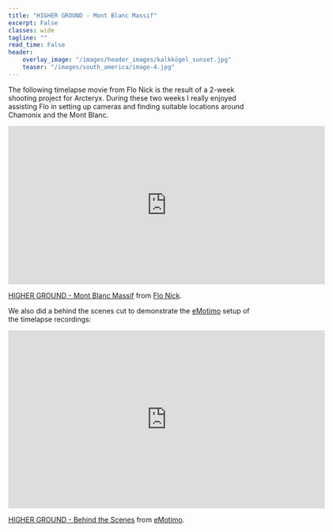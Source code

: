 ```yaml
---
title: "HIGHER GROUND - Mont Blanc Massif"
excerpt: False
classes: wide
tagline: ""
read_time: False
header: 
    overlay_image: "/images/header_images/kalkkögel_sunset.jpg"
    teaser: "/images/south_america/image-4.jpg"
---
```


The following timelapse movie from Flo Nick is the result of a 2-week shooting project for Arcteryx. During these two weeks I really enjoyed assisting Flo in setting up cameras and finding suitable locations around Chamonix and the Mont Blanc.

<iframe src="https://player.vimeo.com/video/351884479?color=ffffff" width="640" height="320" frameborder="0" allow="autoplay; fullscreen; picture-in-picture" allowfullscreen></iframe>
<p><a href="https://vimeo.com/351884479">HIGHER GROUND - Mont Blanc Massif</a> from <a href="https://vimeo.com/flonick">Flo Nick</a>.</p>

We also did a behind the scenes cut to demonstrate the <a href="https://vimeo.com/emotimo">eMotimo</a> setup of the timelapse recordings:

<iframe src="https://player.vimeo.com/video/351877866" width="640" height="360" frameborder="0" allow="autoplay; fullscreen; picture-in-picture" allowfullscreen></iframe>
<p><a href="https://vimeo.com/351877866">HIGHER GROUND - Behind the Scenes</a> from <a href="https://vimeo.com/emotimo">eMotimo</a>.</p>


<!--
Comments

<iframe width="420" height="315" src="https://youtu.be/pHKt4kh5Yzo" frameborder="0" allowfullscreen></iframe>
PDF link [get the PDF](/assets/mydoc.pdf)
-->